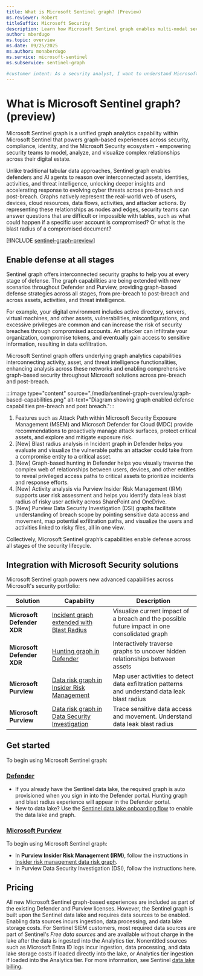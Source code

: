 ```yaml
---
title: What is Microsoft Sentinel graph? (Preview)
ms.reviewer: Robert
titleSuffix: Microsoft Security  
description: Learn how Microsoft Sentinel graph enables multi-modal security analytics through graph-based representation of security data, providing deep insights into digital environments and attack paths.
author: mberdugo
ms.topic: overview
ms.date: 09/25/2025
ms.author: monaberdugo
ms.service: microsoft-sentinel
ms.subservice: sentinel-graph

#customer intent: As a security analyst, I want to understand Microsoft Sentinel graph capabilities so that I can detect complex attack paths and relationships that are difficult to identify with traditional tabular queries.
---
```



# What is Microsoft Sentinel graph? (preview)

Microsoft Sentinel graph is a unified graph analytics capability within Microsoft Sentinel that powers graph-based experiences across security, compliance, identity, and the Microsoft Security ecosystem - empowering security teams to model, analyze, and visualize complex relationships across their digital estate.  

Unlike traditional tabular data approaches, Sentinel graph enables defenders and AI agents to reason over interconnected assets, identities, activities, and threat intelligence, unlocking deeper insights and accelerating response to evolving cyber threats across pre-breach and post-breach. Graphs natively represent the real-world web of users, devices, cloud resources, data flows, activities, and attacker actions. By representing these relationships as nodes and edges, security teams can answer questions that are difficult or impossible with tables, such as what could happen if a specific user account is compromised? Or what is the blast radius of a compromised document?

[!INCLUDE [sentinel-graph-preview](../includes/sentinel-graph-preview.md)]

## Enable defense at all stages

Sentinel graph offers interconnected security graphs to help you at every stage of defense. The graph capabilities are being extended with new scenarios throughout Defender and Purview, providing graph-based defense strategies across all stages, from pre-breach to post-breach and across assets, activities, and threat intelligence.

For example, your digital environment includes active directory, servers, virtual machines, and other assets, vulnerabilities, misconfigurations, and excessive privileges are common and can increase the risk of security breaches through compromised accounts. An attacker can infiltrate your organization, compromise tokens, and eventually gain access to sensitive information, resulting in data exfiltration.

Microsoft Sentinel graph offers underlying graph analytics capabilities interconnecting activity, asset, and threat intelligence functionalities, enhancing analysis across these networks and enabling comprehensive graph-based security throughout Microsoft solutions across pre-breach and post-breach.

:::image type="content" source="./media/sentinel-graph-overview/graph-based-capabilities.png" alt-text="Diagram showing graph enabled defense capabilities pre-breach and post breach.":::

1. Features such as Attack Path within Microsoft Security Exposure Management (MSEM) and Microsoft Defender for Cloud (MDC) provide recommendations to proactively manage attack surfaces, protect critical assets, and explore and mitigate exposure risk.
1. [New] Blast radius analysis in Incident graph in Defender helps you evaluate and visualize the vulnerable paths an attacker could take from a compromise entity to a critical asset.
1. [New] Graph-based hunting in Defender helps you visually traverse the complex web of relationships between users, devices, and other entities to reveal privileged access paths to critical assets to prioritize incidents and response efforts.
1. [New] Activity analysis via Purview Insider Risk Management (IRM) supports user risk assessment and helps you identify data leak blast radius of risky user activity across SharePoint and OneDrive.
1. [New] Purview Data Security Investigation (DSI) graphs facilitate understanding of breach scope by pointing sensitive data access and movement, map potential exfiltration paths, and visualize the users and activities linked to risky files, all in one view.

Collectively, Microsoft Sentinel graph’s capabilities enable defense across all stages of the security lifecycle.

## Integration with Microsoft Security solutions

Microsoft Sentinel graph powers new advanced capabilities across Microsoft's security portfolio:

| Solution | Capability | Description |
|----------|------------|-------------|
| **Microsoft Defender XDR** | [Incident graph extended with Blast Radius](https://aka.ms/sentinel/graph/docs/incidents) | Visualize current impact of a breach and the possible future impact in one consolidated graph |
| **Microsoft Defender XDR** | [Hunting graph in Defender](https://aka.ms/sentinel/graph/docs/hunting) | Interactively traverse graphs to uncover hidden relationships between assets |
| **Microsoft Purview** | [Data risk graph in Insider Risk Management](https://aka.ms/sentinel/graph/docs/dsi) | Map user activities to detect data exfiltration patterns and understand data leak blast radius |
| **Microsoft Purview** | [Data risk graph in Data Security Investigation](https://aka.ms/sentinel/graph/docs/irm) | Trace sensitive data access and movement. Understand data leak blast radius |

## Get started

To begin using Microsoft Sentinel graph:

### [Defender](#tab/defender)

* If you already have the Sentinel data lake, the required graph is auto provisioned when you sign in into the Defender portal. Hunting graph and blast radius experience will appear in the Defender portal.
* New to data lake? Use the [Sentinel data lake onboarding flow](./sentinel-lake-onboard-defender.md) to enable the data lake and graph.

### [Microsoft Purview](#tab/purview)

To begin using Microsoft Sentinel graph:

* In **Purview Insider Risk Management (IRM)**, follow the instructions in [Insider risk management data risk graph](/purview/insider-risk-management-data-risk-graph).
* In Purview Data Security Investigation (DSI), follow the instructions here.

## Pricing

All new Microsoft Sentinel graph-based experiences are included as part of the existing Defender and Purview licenses. However, the Sentinel graph is built upon the Sentinel data lake and requires data sources to be enabled. Enabling data sources incurs ingestion, data processing, and data lake storage costs. For Sentinel SIEM customers, most required data sources are part of Sentinel's *Free data sources* and are available without charge in the lake after the data is ingested into the Analytics tier. Nonentitled sources such as Microsoft Entra ID logs incur ingestion, data processing, and data lake storage costs if loaded directly into the lake, or Analytics tier ingestion if loaded into the Analytics tier. For more information, see Sentinel [data lake billing](/pricing/details/storage/data-lake).
